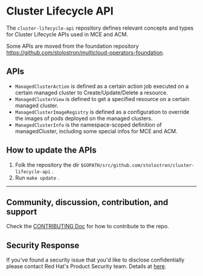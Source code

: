 # Cluster Lifecycle API

The `cluster-lifecycle-api` repository defines relevant concepts and types for Cluster Lifecycle APIs used in MCE and ACM.

Some APIs are moved from the foundation repository https://github.com/stolostron/multicloud-operators-foundation.

## APIs

* `ManagedClusterAction` is defined as a certain action job executed on a certain managed cluster to Create/Update/Delete a resource.
* `ManagedClusterView` is defined to get a specified resource on a certain managed cluster.
* `ManagedClusterImageRegistry` is defined as a configuration to override the images of pods deployed on the managed clusters.
* `ManagedClusterInfo` is the namespace-scoped definition of managedCluster, including some special infos for MCE and ACM.

## How to update the APIs

1. Folk the repository the dir `$GOPATH/src/github.com/stolostron/cluster-lifecycle-api` .
2. Run `make update` .

----

## Community, discussion, contribution, and support

Check the [CONTRIBUTING Doc](CONTRIBUTING.md) for how to contribute to the repo.

## Security Response

If you've found a security issue that you'd like to disclose confidentially please contact
Red Hat's Product Security team. Details at [here](https://access.redhat.com/security/team/contact).
